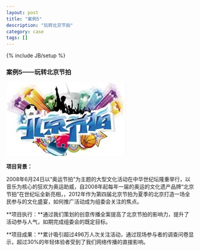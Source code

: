 ```yaml
---
layout: post
title: "案例5"
description: "玩转北京节拍"
category: case
tags: []
---
```

{% include JB/setup %}


### 案例5——玩转北京节拍

![艺博会](/assets/img/case5.jpg)

**项目背景：**

2008年6月24日以“奥运节拍”为主题的大型文化活动在中华世纪坛隆重举行，以音乐为核心的狂欢为奥运助威，自2008年起每年一届的奥运的文化遗产品牌“北京节拍”在世纪坛全新亮相，，2012年作为第四届北京节拍为夏季的北京打造一场全民参与的文化盛宴，如何推广活动成为组委会关注的焦点。

**项目执行：**通过我们策划的创意传播全案提高了北京节拍的影响力，提升了活动参与人气，如期完成组委会的既定目标。

**项目成果：**累计吸引超过496万人次关注活动，通过现场参与者的调查问卷显示，超过30%的年轻体验者受到了我们网络传播的直接影响。
